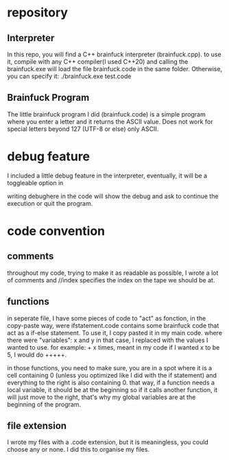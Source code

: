 # repository
## Interpreter
In this repo, you will find a C++ brainfuck interpreter (brainfuck.cpp). to use it, compile with any C++ compiler(I used C++20) and calling the brainfuck.exe will load the file brainfuck.code in the same folder. Otherwise, you can specify it:
./brainfuck.exe test.code

## Brainfuck Program
The little brainfuck program I did (brainfuck.code) is a simple program where you enter a letter and it returns the ASCII value. Does not work for special letters beyond 127 (UTF-8 or else) only ASCII.



# debug feature
I included a little debug feature in the interpreter, eventually, it will be a toggleable option in

writing debughere in the code will show the debug and ask to continue the execution or quit the program.



# code convention
## comments
throughout my code, trying to make it as readable as possible, I wrote a lot of comments and //index specifies the index on the tape we should be at.

## functions
in seperate file, I have some pieces of code to "act" as fonction, in the copy-paste way, were ifstatement.code contains some brainfuck code that act as a if-else statement. To use it, I copy pasted it in my main code. where there were "variables": x and y in that case, I replaced with the values I wanted to use.
for example:
\+ x times, meant in my code if I wanted x to be 5, I would do +++++.

in those functions, you need to make sure, you are in a spot where it is a cell containing 0 (unless you optimized like I did with the if statement) and everything to the right is also containing 0.
that way, if a function needs a local variable, it should be at the beginning so if it calls another function, it will just move to the right, that's why my global variables are at the beginning of the program.

## file extension
I wrote my files with a .code extension, but it is meaningless, you could choose any or none. I did this to organise my files.
